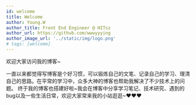 ```yaml
---
id: welcome
title: Welcome
author: Young.W
author_title: Front End Engineer @ HITsz
author_url: https://github.com/wwwyyying
author_image_url: '../static/img/logo.png'
# tags: [welcome]
---
```


欢迎大家访问我的博客~

<!--truncate-->
一直以来都觉得写博客是个好习惯，可以锻炼自己的文笔、记录自己的学习、理清自己的思路。在平常的学习中，众多大神的博客也帮助我解决了不少技术上的问题。
终于我的博客也搭建好啦~我会在博客中分享学习笔记、技术研究、遇到的bug以及一些生活日常，欢迎大家常来我的小站逛逛~♥♥♥
